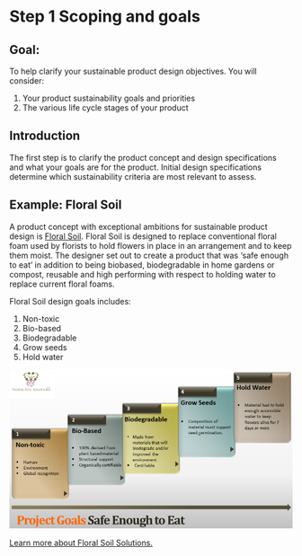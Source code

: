# Step 1 Scoping and goals

## Goal:
To help clarify your sustainable product design objectives. You will consider: 

1. Your product sustainability goals and priorities
2. The various life cycle stages of your product

## Introduction
The first step is to clarify the product concept and design specifications and what your goals are for the product. Initial design specifications determine which sustainability criteria are most relevant to assess.

## Example: Floral Soil

A product concept with exceptional ambitions for sustainable product design is [Floral Soil](http://www.floralsoilsolutions.com/). Floral Soil is designed to replace conventional floral foam used by florists to hold flowers in place in an arrangement and to keep them moist. The designer set out to create a product that was ‘safe enough to eat’ in addition to being biobased, biodegradable in home gardens or compost, reusable and high performing with respect to holding water to replace current floral foams.

Floral Soil design goals includes:
1) Non-toxic
2) Bio-based
3) Biodegradable
4) Grow seeds
5) Hold water

![Floral Soil design goals ](./assets/1-design-goals/project-goals.png)

[Learn more about Floral Soil Solutions.](http://www.floralsoilsolutions.com/)
